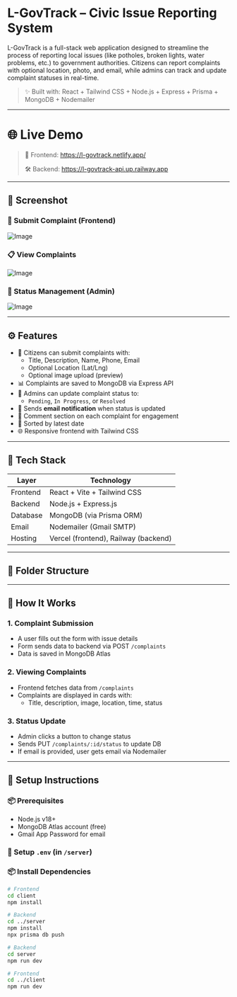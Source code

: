#  L-GovTrack – Civic Issue Reporting System

L-GovTrack is a full-stack web application designed to streamline the process of reporting local issues (like potholes, broken lights, water problems, etc.) to government authorities. Citizens can report complaints with optional location, photo, and email, while admins can track and update complaint statuses in real-time.

> ✨ Built with: React + Tailwind CSS + Node.js + Express + Prisma + MongoDB + Nodemailer

---

# 🌐 Live Demo

> 🔗 Frontend: https://l-govtrack.netlify.app/
> 
> 🛠️ Backend: https://l-govtrack-api.up.railway.app

---

## 📸 Screenshot

### 🎯 Submit Complaint (Frontend)
![Image](https://github.com/user-attachments/assets/af5ae273-d779-4f99-86d3-be9680185b80)


### 📋 View Complaints
![Image](https://github.com/user-attachments/assets/3fa5915f-6bcd-4a92-a779-9239cbf99857)

### 🔧 Status Management (Admin)
![Image](https://github.com/user-attachments/assets/c4d30045-4550-4826-89f0-b89100ed32b3)

---

## ⚙️ Features

- 📝 Citizens can submit complaints with:
  - Title, Description, Name, Phone, Email
  - Optional Location (Lat/Lng)
  - Optional image upload (preview)
- 📊 Complaints are saved to MongoDB via Express API
- 🎯 Admins can update complaint status to:
  - `Pending`, `In Progress`, or `Resolved`
- 📩 Sends **email notification** when status is updated
- 💬 Comment section on each complaint for engagement
- 📅 Sorted by latest date
- 🌐 Responsive frontend with Tailwind CSS

---

## 🔧 Tech Stack

| Layer     | Technology                  |
|-----------|-----------------------------|
| Frontend  | React + Vite + Tailwind CSS |
| Backend   | Node.js + Express.js        |
| Database  | MongoDB (via Prisma ORM)    |
| Email     | Nodemailer (Gmail SMTP)     |
| Hosting   | Vercel (frontend), Railway (backend) |

---

## 📁 Folder Structure


---

## 🧪 How It Works

### 1. Complaint Submission

- A user fills out the form with issue details
- Form sends data to backend via POST `/complaints`
- Data is saved in MongoDB Atlas

### 2. Viewing Complaints

- Frontend fetches data from `/complaints`
- Complaints are displayed in cards with:
  - Title, description, image, location, time, status

### 3. Status Update

- Admin clicks a button to change status
- Sends PUT `/complaints/:id/status` to update DB
- If email is provided, user gets email via Nodemailer

---

## 🚀 Setup Instructions

### 📦 Prerequisites

- Node.js v18+
- MongoDB Atlas account (free)
- Gmail App Password for email

### 🔑 Setup `.env` (in `/server`)


### 📦 Install Dependencies

```bash
# Frontend
cd client
npm install

# Backend
cd ../server
npm install
npx prisma db push

# Backend
cd server
npm run dev

# Frontend
cd ../client
npm run dev
